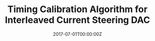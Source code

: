 ---
title: Timing Calibration Algorithm for Interleaved Current Steering DAC
summary: A feedback algorithm for removing timing mismatch problems and improving SNR of interleaved current steering DAC structures clocked at high frequency (in GHz). The algorithm developed was tested to remove the timing errors at 4GHz frequency within a margin of 0.1% and improve the SNR by more than 24 dB and ENoB (Effective no. of  bits) by more than 4 bits.
tags:
- Software
date: "2017-07-01T00:00:00Z"

external_link: ""

image:
  caption: Photo by Toa Heftiba on Unsplash
  focal_point: Smart
---